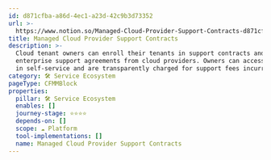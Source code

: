 ```yaml
---
id: d871cfba-a86d-4ec1-a23d-42c9b3d73352
url: >-
  https://www.notion.so/Managed-Cloud-Provider-Support-Contracts-d871cfbaa86d4ec1a23d42c9b3d73352
title: Managed Cloud Provider Support Contracts
description: >-
  Cloud tenant owners can enroll their tenants in support contracts and/or
  enterprise support agreements from cloud providers. Owners can access support
  in self-service and are transparently charged for support fees incurred.
category: 🛠 Service Ecosystem
pageType: CFMMBlock
properties:
  pillar: 🛠 Service Ecosystem
  enables: []
  journey-stage: ⭐️⭐️⭐️⭐️
  depends-on: []
  scope: ☁️ Platform
  tool-implementations: []
  name: Managed Cloud Provider Support Contracts
---
```


